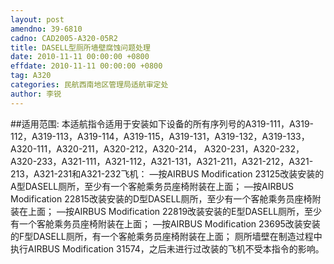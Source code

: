 ```yaml
---
layout: post
amendno: 39-6810
cadno: CAD2005-A320-05R2
title: DASELL型厕所墙壁腐蚀问题处理
date: 2010-11-11 00:00:00 +0800
effdate: 2010-11-11 00:00:00 +0800
tag: A320
categories: 民航西南地区管理局适航审定处
author: 李锐
---
```


##适用范围:
本适航指令适用于安装如下设备的所有序列号的A319-111，A319-112，A319-113，A319-114，A319-115，A319-131，A319-132，A319-133，A320-111，A320-211，A320-212，A320-214， A320-231，A320-232，A320-233，A321-111，A321-112，A321-131，A321-211，A321-212，A321-213，A321-231和A321-232飞机：
—按AIRBUS Modification 23125改装安装的A型DASELL厕所，至少有一个客舱乘务员座椅附装在上面；
—按AIRBUS Modification 22815改装安装的D型DASELL厕所，至少有一个客舱乘务员座椅附装在上面；
—按AIRBUS Modification 22819改装安装的E型DASELL厕所，至少有一个客舱乘务员座椅附装在上面；
—按AIRBUS Modification 23695改装安装的F型DASELL厕所，有一个客舱乘务员座椅附装在上面；
厕所墙壁在制造过程中执行AIRBUS Modification 31574，之后未进行过改装的飞机不受本指令的影响。

